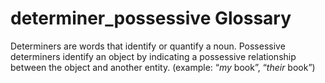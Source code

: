 # determiner_possessive Glossary
Determiners are words that identify or quantify a noun.  Possessive determiners identify an object by indicating a possessive relationship between the object and another entity.  (example:  “*my* book”, “*their* book”)